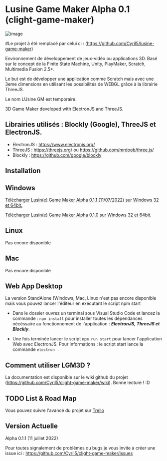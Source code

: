 # Lusine Game Maker Alpha 0.1 (clight-game-maker)

![image](https://user-images.githubusercontent.com/73618602/178604307-91e511b9-f437-4c42-867d-a95c98d9e6a3.png)


#Le projet à été remplacé par celui ci : (https://github.com/Cyril5/lusine-game-maker)









Environnement de développement de jeux-vidéo ou applications 3D.
Basé sur le concept de la Finite State Machine, Unity, PlayMaker, Scratch, Multimedia Fusion 2.5+.

Le but est de développer une application comme Scratch mais avec une 3eme dimensions en utilisant
les possibilités de WEBGL grâce à la librairie ThreeJS.

Le nom LUsine GM est temporaire.

 3D Game Maker developed with ElectronJS and ThreeJS.
 ## Librairies utilisés : Blockly (Google), ThreeJS et ElectronJS.
- ElectronJS : https://www.electronjs.org/
- ThreeJS : https://threejs.org/ ou https://github.com/mrdoob/three.js/
- Blockly : https://github.com/google/blockly

## Installation
## Windows
[Télécharger Lusin(e) Game Maker Alpha 0.1.1 (11/07/2022) sur Windows 32 et 64bit.](https://mega.nz/file/8VIQVKJB#ksf7IhS_GFsfBHdB23IQtOGBlegP-Hco1iIs4L5QSGE)

[Télécharger Lusin(e) Game Maker Alpha 0.1.0 sur Windows 32 et 64bit.](https://mega.nz/file/hN5nCKwC#mKut0cluxe1xXxpJhK5SluIRIeI_KwQha-SfmtqtK2s)
## Linux
Pas encore disponible
## Mac
Pas encore disponible

## Web App Desktop
La version StandAlone (Windows, Mac, Linux n'est pas encore disponible mais vous pouvez lancer l'éditeur en exécutant le script npm start
* Dans le dossier ouvrez un terminal sous Visual Studio Code et lancez la commande : `npm install` pour installer toutes les dépendances nécéssaire au fonctionnement de l'application : _**ElectronJS, ThreeJS et Blockly**_.

* Une fois terminée lancer le script `npm run start` pour lancer l'application Web avec ElectronJS.
Pour informations : le script start lance la commande `electron .`


## Comment utiliser LGM3D ?
La documentation est disponible sur le wiki github du projet (https://github.com/Cyril5/clight-game-maker/wiki).
Bonne lecture ! :D


## TODO List & Road Map
Vous pouvez suivre l'avancé du projet sur [Trello](https://trello.com/invite/b/pmIEW7yd/bd11b08e4cae7693f1d6b1b1345d55a9/lusine-game-maker-clight-javascirpt-game-maker)


## Version Actuelle
Alpha 0.1.1 (11 juillet 2022)

Pour toutes signalement de problèmes ou bugs je vous invite à créer une issue ici : https://github.com/Cyril5/clight-game-maker/issues
